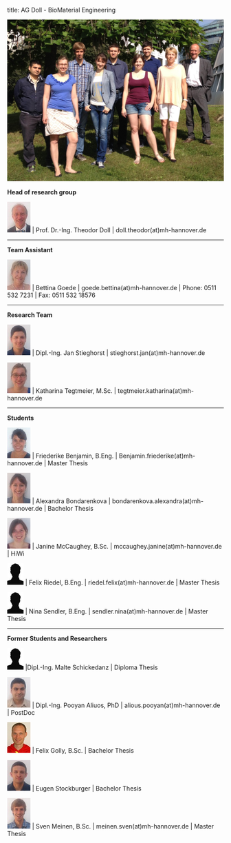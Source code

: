 title: AG Doll - BioMaterial Engineering

![Gruppenbild AG Doll](Gruppenbild.JPG)

**Head of research group**   														
							
![Image Theo Doll](Theo.jpg) |  Prof. Dr.-Ing. Theodor Doll |  doll.theodor(at)mh-hannover.de	
														
----------------------------------------------------------------------------------------
**Team Assistant**																		

![Image Bettina Goede](Bettina.jpg) | Bettina Goede					|		goede.bettina(at)mh-hannover.de	|	Phone: 0511 532 7231	|	Fax: 0511 532 18576 

---------------------------
**Research Team**

![Image Jan Stieghorst ](Jan.jpg) | Dipl.-Ing. Jan Stieghorst					|		stieghorst.jan(at)mh-hannover.de

![Image Katharina Tegtmeier](Katharina.jpg) | Katharina Tegtmeier, M.Sc.			|		tegtmeier.katharina(at)mh-hannover.de

-----------------------------
**Students**

![Image Friederike Benjamin](Friederike.jpg) | Friederike Benjamin, B.Eng.				|		Benjamin.friederike(at)mh-hannover.de	| Master Thesis

![Image Alexandra Bondarenkova](Alexandra.jpg) |	Alexandra Bondarenkova	|	bondarenkova.alexandra(at)mh-hannover.de	|	Bachelor Thesis


![Image Janine McCaughey](Janine.jpg) | Janine McCaughey, B.Sc.				|		mccaughey.janine(at)mh-hannover.de	|	HiWi

![Image Felix Riedel](Platzhalter.jpg) | Felix Riedel, B.Eng.	|	riedel.felix(at)mh-hannover.de	|	Master Thesis

![Image Nina Sendler](Platzhalter.jpg) | Nina Sendler, B.Eng.	|	sendler.nina(at)mh-hannover.de	|	Master Thesis

-----------------------------
**Former Students and Researchers**

![Image Malte Schickedanz](Platzhalter.jpg) |Dipl.-Ing. Malte Schickedanz		| Diploma Thesis

![Image Pooyan Aliuos](Pooyan.jpg) | Dipl.-Ing. Pooyan Aliuos, PhD					|		alious.pooyan(at)mh-hannover.de	| PostDoc

![Image Felix Golly](FelixG.jpg) | Felix Golly, B.Sc.	| Bachelor Thesis

![Image Eugen Stockburger](Eugen.jpg) | Eugen Stockburger	|	Bachelor Thesis

![Image Sven Meinen](Sven.jpg) | Sven Meinen, B.Sc.	|	meinen.sven(at)mh-hannover.de	|	Master Thesis

